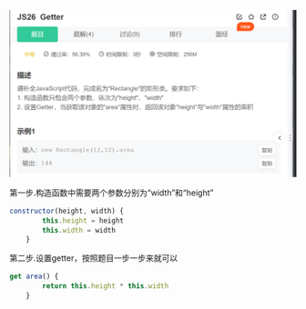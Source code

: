 ![66977388558](assets/1669773885587.png)

第一步.构造函数中需要两个参数分别为“width”和“height”

~~~js
constructor(height, width) {
        this.height = height
        this.width = width
    }
~~~

第二步.设置getter，按照题目一步一步来就可以

~~~js
get area() {
        return this.height * this.width
    }
~~~


